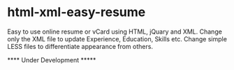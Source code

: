 # html-xml-easy-resume
Easy to use online resume or vCard using HTML, jQuary and XML. Change only the XML file to update Experience, Education, Skills etc. Change simple LESS files to differentiate appearance from others.


**** Under Development *****   
